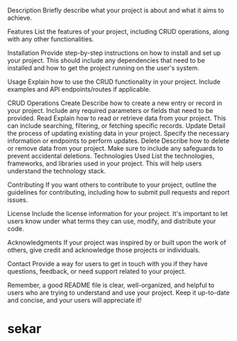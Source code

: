 Description
Briefly describe what your project is about and what it aims to achieve.

Features
List the features of your project, including CRUD operations, along with any other functionalities.

Installation
Provide step-by-step instructions on how to install and set up your project. This should include any dependencies that need to be installed and how to get the project running on the user's system.

Usage
Explain how to use the CRUD functionality in your project. Include examples and API endpoints/routes if applicable.

CRUD Operations
Create
Describe how to create a new entry or record in your project. Include any required parameters or fields that need to be provided.
Read
Explain how to read or retrieve data from your project. This can include searching, filtering, or fetching specific records.
Update
Detail the process of updating existing data in your project. Specify the necessary information or endpoints to perform updates.
Delete
Describe how to delete or remove data from your project. Make sure to include any safeguards to prevent accidental deletions.
Technologies Used
List the technologies, frameworks, and libraries used in your project. This will help users understand the technology stack.

Contributing
If you want others to contribute to your project, outline the guidelines for contributing, including how to submit pull requests and report issues.

License
Include the license information for your project. It's important to let users know under what terms they can use, modify, and distribute your code.

Acknowledgments
If your project was inspired by or built upon the work of others, give credit and acknowledge those projects or individuals.

Contact
Provide a way for users to get in touch with you if they have questions, feedback, or need support related to your project.

Remember, a good README file is clear, well-organized, and helpful to users who are trying to understand and use your project. Keep it up-to-date and concise, and your users will appreciate it!




# sekar
